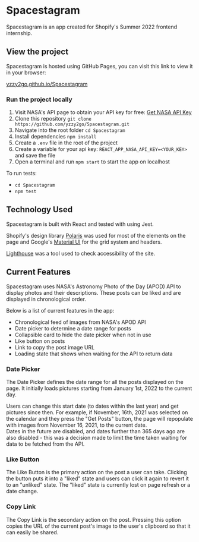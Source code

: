 # Spacestagram
Spacestagram is an app created for Shopify's Summer 2022 frontend internship.  


## View the project
Spacestagram is hosted using GitHub Pages, you can visit this link to view it in your browser: 

[yzzy2go.github.io/Spacestagram](https://yzzy2go.github.io/Spacestagram/)

### Run the project locally
1. Visit NASA's API page to obtain your API key for free: [Get NASA API Key](https://api.nasa.gov/) 
2. Clone this repository ```git clone https://github.com/yzzy2go/Spacestagram.git```
3. Navigate into the root folder ```cd Spacestagram```
4. Install dependencies ```npm install```
5. Create a ```.env``` file in the root of the project
6. Create a variable for your api key: ```REACT_APP_NASA_API_KEY=<YOUR_KEY>``` and save the file
7. Open a terminal and run ```npm start``` to start the app on localhost

To run tests: 
* ```cd Spacestagram```
* ```npm test```


## Technology Used
Spacestagram is built with React and tested with using Jest.

Shopify's design library [Polaris](https://polaris.shopify.com/) was used for most of the elements on the page and Google's [Material UI](https://mui.com/) for the grid system and headers.  

[Lighthouse](https://developers.google.com/web/tools/lighthouse) was a tool used to check accessibility of the site. 


## Current Features
Spacestagram uses NASA's Astronomy Photo of the Day (APOD) API to display photos and their descriptions. These posts can be liked and are displayed in chronological order. 

Below is a list of current features in the app: 
* Chronological feed of images from NASA's APOD API
* Date picker to determine a date range for posts
* Collapsible card to hide the date picker when not in use
* Like button on posts
* Link to copy the post image URL
* Loading state that shows when waiting for the API to return data

### Date Picker
The Date Picker defines the date range for all the posts displayed on the page. It initially loads pictures starting from January 1st, 2022 to the current day. 

Users can change this start date (to dates within the last year) and get pictures since then. For example, if November, 16th, 2021 was selected on the calendar and they press the "Get Posts" button, the page will repopulate with images from November 16, 2021, to the current date.  
Dates in the future are disabled, and dates further than 365 days ago are also disabled - this was a decision made to limit the time taken waiting for data to be fetched from the API. 

### Like Button
The Like Button is the primary action on the post a user can take. Clicking the button puts it into a "liked" state and users can click it again to revert it to an "unliked" state. The "liked" state is currently lost on page refresh or a date change. 

### Copy Link
The Copy Link is the secondary action on the post. Pressing this option copies the URL of the current post's image to the user's clipboard so that it can easily be shared. 
